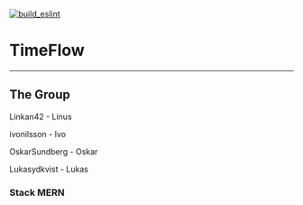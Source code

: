 [![build_eslint](https://github.com/Linkan42/TimeFlow/actions/workflows/Build_ESLint.yml/badge.svg)](https://github.com/Linkan42/TimeFlow/actions/workflows/Build_ESLint.yml)
# TimeFlow

---
## The Group 

Linkan42      - Linus

ivonilsson    - Ivo

OskarSundberg - Oskar 

Lukasydkvist  - Lukas

### Stack MERN

